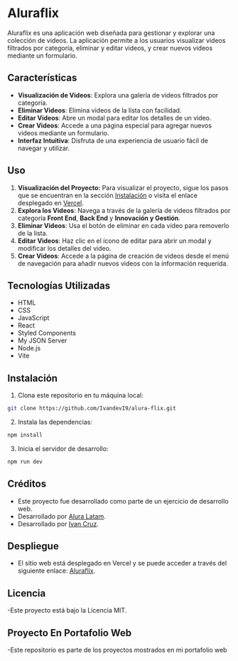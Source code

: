 # Aluraflix

Aluraflix es una aplicación web diseñada para gestionar y explorar una colección de videos. La aplicación permite a los usuarios visualizar videos filtrados por categoría, eliminar y editar videos, y crear nuevos videos mediante un formulario.

## Características

- **Visualización de Videos**: Explora una galería de videos filtrados por categoría.
- **Eliminar Videos**: Elimina videos de la lista con facilidad.
- **Editar Videos**: Abre un modal para editar los detalles de un video.
- **Crear Videos**: Accede a una página especial para agregar nuevos videos mediante un formulario.
- **Interfaz Intuitiva**: Disfruta de una experiencia de usuario fácil de navegar y utilizar.

## Uso

1. **Visualización del Proyecto:** Para visualizar el proyecto, sigue los pasos que se encuentran en la sección [Instalación](#instalación) o visita el enlace desplegado en [Vercel](https://alura-flix-flax.vercel.app/).
2. **Explora los Videos**: Navega a través de la galería de videos filtrados por categoría **Front End**, **Back End** y **Innovación y Gestión**.
3. **Eliminar Videos**: Usa el botón de eliminar en cada video para removerlo de la lista.
4. **Editar Videos**: Haz clic en el ícono de editar para abrir un modal y modificar los detalles del video.
5. **Crear Videos**: Accede a la página de creación de videos desde el menú de navegación para añadir nuevos videos con la información requerida.

## Tecnologías Utilizadas

- HTML
- CSS
- JavaScript
- React
- Styled Components
- My JSON Server
- Node.js
- Vite

## Instalación
   
1. Clona este repositorio en tu máquina local:
```bash
git clone https://github.com/IvandevI9/alura-flix.git
```
2. Instala las dependencias:
```bash
npm install
```
3. Inicia el servidor de desarrollo:
```bash
npm run dev
```
## Créditos

- Este proyecto fue desarrollado como parte de un ejercicio de desarrollo web.
- Desarrollado por [Alura Latam](https://www.linkedin.com/company/alura-latam/).
- Desarrollado por [Ivan Cruz](https://www.linkedin.com/in/ivan-cruz-1906mx/).

## Despliegue

- El sitio web está desplegado en Vercel y se puede acceder a través del siguiente enlace: [Aluraflix](https://alura-flix-flax.vercel.app/).

## Licencia

-Este proyecto está bajo la Licencia MIT.

## Proyecto En Portafolio Web

-Este repositorio es parte de los proyectos mostrados en mi portafolio web


